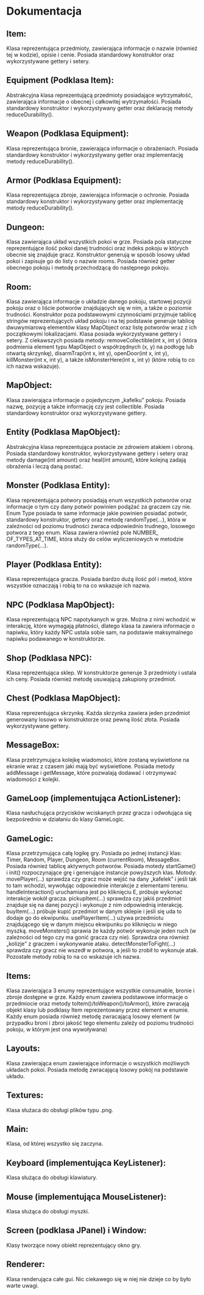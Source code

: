 ﻿
# Dokumentacja

## Item:

Klasa reprezentująca przedmioty, zawierająca informacje o nazwie (również tej w kodzie), opisie i cenie. Posiada standardowy konstruktor oraz wykorzystywane gettery i setery.

## Equipment (Podklasa Item):

Abstrakcyjna klasa reprezentującą przedmioty posiadające wytrzymałość, zawierająca informacje o obecnej i całkowitej wytrzymałości. Posiada standardowy konstruktor i wykorzystywany getter oraz deklarację metody reduceDurability().

## Weapon (Podklasa Equipment):

Klasa reprezentująca bronie, zawierająca informacje o obrażeniach. Posiada standardowy konstruktor i wykorzystywany getter oraz implementację metody reduceDurability().

## Armor (Podklasa Equipment):

Klasa reprezentująca zbroje, zawierająca informacje o ochronie. Posiada standardowy konstruktor i wykorzystywany getter oraz implementację metody reduceDurability().

## Dungeon:

Klasa zawierająca układ wszystkich pokoi w grze. Posiada pola statyczne reprezentujące ilość pokoi danej trudności oraz indeks pokoju w których obecnie się znajduje gracz. Konstruktor generują w sposób losowy układ pokoi i zapisuje go do listy o nazwie rooms. Posiada również getter obecnego pokoju i metodę przechodzącą do następnego pokoju.

## Room:

Klasa zawierająca informacje o układzie danego pokoju, startowej pozycji pokoju oraz o liście potworów znajdujących się w nim, a także o poziomie trudności. Konstruktor poza podstawowymi czynnościami przyjmuje tablicę stringów reprezentujących układ pokoju i na tej podstawie generuje tablicę dwuwymiarową elementów klasy MapObject oraz listę potworów wraz z ich początkowymi lokalizacjami. Klasa posiada wykorzystywane gettery i setery. Z ciekawszych posiada metody: removeCollectible(int x, int y) (która podmienia element typu MapObject o współrzędnych (x, y) na podłogę lub otwartą skrzynkę), disarmTrap(int x, int y), openDoor(int x, int y), killMonster(int x, int y), a także isMonsterHere(int x, int y) (które robią to co ich nazwa wskazuje).

## MapObject:

Klasa zawierająca informacje o pojedynczym „kafelku” pokoju. Posiada nazwę, pozycję a także informację czy jest collectible. Posiada standardowy konstruktor oraz wykorzystywane gettery.

## Entity (Podklasa MapObject):

Abstrakcyjna klasa reprezentująca postacie ze zdrowiem atakiem i obroną. Posiada standardowy konstruktor, wykorzystywane gettery i setery oraz metody damage(int amount) oraz heal(int amount), które kolejną zadają obrażenia i leczą daną postać.

## Monster (Podklasa Entity):

Klasa reprezentująca potwory posiadają enum wszystkich potworów oraz informacje o tym czy dany potwór powinien podążać za graczem czy nie. Enum Type posiada te same informacje jakie powinien posiadać potwór, standardowy konstruktor, gettery oraz metodę randomType(…), która w zależności od poziomu trudności zwraca odpowiednio trudnego, losowego potwora z tego enum.  Klasa zawiera również pole NUMBER_ OF_TYPES_AT_TIME, która służy do celów wyliczeniowych w metodzie randomType(…).

## Player (Podklasa Entity):

Klasa reprezentująca gracza. Posiada bardzo dużą ilość pól i metod, które wszystkie oznaczają i robią to na co wskazuje ich nazwa.

## NPC (Podklasa MapObject):

Klasa reprezentującą NPC napotykanych w grze. Można z nimi wchodzić w interakcję, które wymagają płatności, dlatego klasa ta zawiera informacje o napiwku, który każdy NPC ustala sobie sam, na podstawie maksymalnego napiwku podawanego w konstruktorze.

## Shop (Podklasa NPC):

Klasa reprezentująca sklep. W konstruktorze generuje 3 przedmioty i ustala ich ceny. Posiada również metodę usuwającą zakupiony przedmiot.

## Chest (Podklasa MapObject):

Klasa reprezentująca skrzynkę. Każda skrzynka zawiera jeden przedmiot generowany losowo w konstruktorze oraz pewną ilość złota. Posiada wykorzystywane gettery.

## MessageBox:

Klasa przetrzymująca kolejkę wiadomości, które zostaną wyświetlone na ekranie wraz z czasem jaki mają być wyświetlone. Posiada metody addMessage i getMessage, które pozwalają dodawać i otrzymywać wiadomości z kolejki.

## GameLoop (implementująca ActionListener):

Klasa nasłuchująca przycisków wciskanych przez gracza i odwołująca się bezpośrednio w działaniu do klasy GameLogic.

## GameLogic:

Klasa przetrzymująca całą logikę gry. Posiada po jednej instancji klas: Timer, Random, Player, Dungeon, Room (currentRoom), MessageBox. Posiada również tablicę aktywnych potworów. Posiada motedy startGame() i init() rozpoczynające grę i generujące instancje powyższych klas. Motody: movePlayer(…) sprawdza czy gracz może wejść na dany „kafelek” i jeśli tak to tam wchodzi, wywołując odpowiednie interakcje z elementami terenu. handleInteraction() uruchamiana jest po kliknięciu E, próbuje wykonać interakcje wokół gracza. pickupItem(…) sprawdza czy jakiś przedmiot znajduje się na danej pozycji i wykonuje z nim odpowiednią interakcję. buyItem(…) próbuje kupić przedmiot w danym sklepie i jeśli się uda to dodaje go do ekwipunku. usePlayerItem(…) używa przedmiotu znajdującego się w danym miejscu ekwipunku po kliknięciu w niego myszką. moveMonsters() sprawia że każdy potwór wykonuje jeden ruch (w zależności od tego czy ma gonić gracza czy nie). Sprawdza ona również „kolizje” z graczem i wykonywanie ataku. detectMonsterToFight(…) sprawdza czy gracz nie wszedł w potwora, a jeśli to zrobił to wykonuje atak. Pozostałe metody robią to na co wskazuje ich nazwa.

## Items:

Klasa zawierająca 3 enumy reprezentujące wszystkie consumable, bronie i zbroje dostępne w grze. Każdy enum zawiera podstawowe informacje o przedmiocie oraz metody toItem()/toWeapon()/toArmor(), które zwracają objekt klasy lub podklasy Item reprezentowany przez element w enumie. Każdy enum posiada również metodę zwracającą losowy element (w przypadku broni i zbroi jakość tego elementu zależy od poziomu trudności pokoju, w którym jest ona wywoływana)

## Layouts:

Klasa zawierająca enum zawierające informacje o wszystkich możliwych układach pokoi. Posiada metodę zwracającą losowy pokój na podstawie układu.

## Textures:

Klasa służaca do obsługi plików typu .png.

## Main:

Klasa, od której wszystko się zaczyna.

## Keyboard (implementująca KeyListener):

Klasa służąca do obsługi klawiatury.

## Mouse (implementująca MouseListener):

Klasa służąca do obsługi myszki.

## Screen (podklasa JPanel) i Window:

Klasy tworzące nowy obiekt reprezentujący okno gry.

## Renderer:

Klasa renderująca całe gui. Nic ciekawego się w niej nie dzieje co by było warte uwagi.
